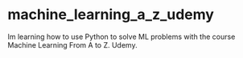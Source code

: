 # machine_learning_a_z_udemy
Im learning how to use Python to solve ML problems with the course Machine Learning From A to Z. Udemy.

